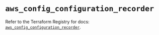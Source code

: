 # `aws_config_configuration_recorder`

Refer to the Terraform Registry for docs: [`aws_config_configuration_recorder`](https://registry.terraform.io/providers/hashicorp/aws/5.83.0/docs/resources/config_configuration_recorder).
